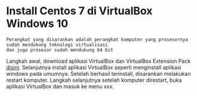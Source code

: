 # Install Centos 7 di VirtualBox Windows 10
```
Perangkat yang disarankan adalah perangkat komputer yang prosesornya sudah mendukung teknologi virtualisasi
dan juga prosesor sudah mendukung 64 bit
```
Langkah awal, download aplikasi VirtualBox dan VirtualBox Extension Pack <a href="https://www.virtualbox.org/wiki/Downloads" target="_blank">disini</a>.
Selanjutnya install aplikasi VirtualBox seperti menginstall aplikasi windows pada umumnya.
Setelah berhasil terinstall, disarankan melakukan restart komputer.
Langkah selanjutnya setelah komputer direstart, buka aplikasi VirtualBox dan masuk ke menu xxx.

